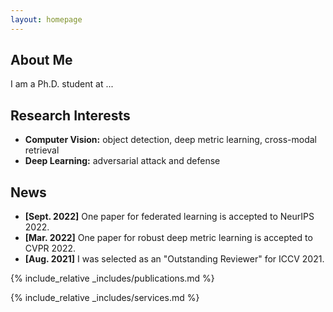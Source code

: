 ```yaml
---
layout: homepage
---
```


## About Me

I am a Ph.D. student at ...

## Research Interests

- **Computer Vision:** object detection, deep metric learning, cross-modal retrieval
- **Deep Learning:** adversarial attack and defense

## News

- **[Sept. 2022]** One paper for federated learning is accepted to NeurIPS 2022.
- **[Mar. 2022]** One paper for robust deep metric learning is accepted to CVPR 2022.
- **[Aug. 2021]** I was selected as an "Outstanding Reviewer" for ICCV 2021.

{% include_relative _includes/publications.md %}

{% include_relative _includes/services.md %}
